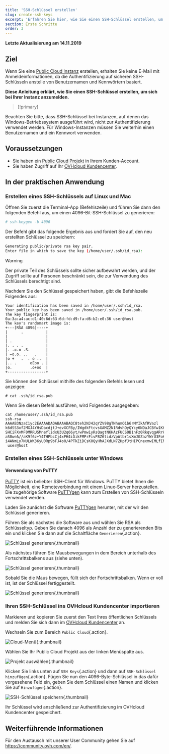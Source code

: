 ```yaml
---
title: 'SSH-Schlüssel erstellen'
slug: create-ssh-keys
excerpt: 'Erfahren Sie hier, wie Sie einen SSH-Schlüssel erstellen, um sich bei Ihrer Instanz anzumelden'
section: Erste Schritte
order: 3
---
```


**Letzte Aktualisierung am 14.11.2019**

## Ziel

Wenn Sie eine [Public Cloud Instanz](https://www.ovhcloud.com/de/public-cloud/) erstellen, erhalten Sie keine E-Mail mit Anmeldeinformationen, da die Authentifizierung auf sicheren SSH-Schlüsseln anstelle von Benutzernamen und Kennwörtern basiert.

**Diese Anleitung erklärt, wie Sie einen SSH-Schlüssel erstellen, um sich bei Ihrer Instanz anzumelden.**

> [!primary]
>
Beachten Sie bitte, dass SSH-Schlüssel bei Instanzen, auf denen das Windows-Betriebssystem ausgeführt wird, nicht zur Authentifizierung verwendet werden. Für Windows-Instanzen müssen Sie weiterhin einen Benutzernamen und ein Kennwort verwenden.
>

## Voraussetzungen

- Sie haben ein [Public Cloud Projekt](https://www.ovhcloud.com/de/public-cloud) in Ihrem Kunden-Account.
- Sie haben Zugriff auf Ihr [OVHcloud Kundencenter](https://www.ovh.com/auth/?action=gotomanager).

## In der praktischen Anwendung

### Erstellen eines SSH-Schlüssels auf Linux und Mac

Öffnen Sie zuerst die Terminal-App (Befehlszeile) und führen Sie dann den folgenden Befehl aus, um einen 4096-Bit-SSH-Schlüssel zu generieren:

```sh
# ssh-keygen -b 4096
```

Der Befehl gibt das folgende Ergebnis aus und fordert Sie auf, den neu erstellten Schlüssel zu speichern:

```sh
Generating public/private rsa key pair.
Enter file in which to save the key (/home/user/.ssh/id_rsa):
```

> [!warning]
>
> Der private Teil des Schlüssels sollte sicher aufbewahrt werden, und der Zugriff sollte auf Personen beschränkt sein, die zur Verwendung des Schlüssels berechtigt sind.
> 

Nachdem Sie den Schlüssel gespeichert haben, gibt die Befehlszeile Folgendes aus:

```ssh
Your identification has been saved in /home/user/.ssh/id_rsa.
Your public key has been saved in /home/user/.ssh/id_rsa.pub.
The key fingerprint is:
0a:3a:a4:ac:d1:40:6d:63:6d:fd:d9:fa:d6:b2:e0:36 user@host
The key's randomart image is:
+---[RSA 4096]----+
|      .          |
|                 |
| .               |
|. . . .          |
|. .=.o .S.       |
| =o.o. ..   .    |
|o +   .  . o ..  |
|.. .      oEoo . |
|o.        .o+oo  |
+-----------------+
```

Sie können den Schlüssel mithilfe des folgenden Befehls lesen und anzeigen:

```ssh
# cat .ssh/id_rsa.pub
```

Wenn Sie diesen Befehl ausführen, wird Folgendes ausgegeben:

```ssh
cat /home/user/.ssh/id_rsa.pub
ssh-rsa AAAAB3NzaC1yc2EAAAADAQABAAABAQC8teh2NJ42qYZV98gTNhumO1b6rMYIkAfRVazl
k6dSS3xf2MXJ4YHsDacdjtJ+evXCFBy/IWgdkFtcvsGAMZ2N1RdvhDyQYcy6NDaJCBYw1K6Gv5fJ
SHCiFXvMF0MRRUSMneYlidxU3U2q66yt/wPmw1yRsQagtNKHAzFUCSOB1nFz0RkqvqgARrHTY0bd
aS0weA//aK9f6z+Y4THPbcCj4xPH4iGikFMPrFivP8Z6tidzVpAtbr1sXmJGZazYWrU3FoK2a1sF
i4ANmLy7NULWK36yU0Rp9bFJ4o0/4PTkZiDCsK0QyHhAJXdLN7ZHpfJtHIPCnexmwIMLfIhCWhO5
 user@host
```

### Erstellen eines SSH-Schlüssels unter Windows

#### Verwendung von PuTTY

[PuTTY](https://www.chiark.greenend.org.uk/~sgtatham/putty/) ist ein beliebter SSH-Client für Windows. PuTTY bietet Ihnen die Möglichkeit, eine Remoteverbindung mit einem Linux-Server herzustellen. Die zugehörige Software [PuTTYgen](https://the.earth.li/~sgtatham/putty/latest/w64/puttygen.exe) kann zum Erstellen von SSH-Schlüsseln verwendet werden.

Laden Sie zunächst die Software [PuTTYgen](https://the.earth.li/~sgtatham/putty/latest/w64/puttygen.exe) herunter, mit der wir den Schlüssel generieren.

Führen Sie als nächstes die Software aus und wählen Sie RSA als Schlüsseltyp. Geben Sie danach 4096 als Anzahl der zu generierenden Bits ein und klicken Sie dann auf die Schaltfläche `Generieren`{.action}.

![Schlüssel generieren](images/puttygen-01.png){.thumbnail}

Als nächstes führen Sie Mausbewegungen in dem Bereich unterhalb des Fortschrittsbalkens aus (siehe unten).

![Schlüssel generieren](images/puttygen-02.gif){.thumbnail}

Sobald Sie die Maus bewegen, füllt sich der Fortschrittsbalken. Wenn er voll ist, ist der Schlüssel fertiggestellt.

![Schlüssel generieren](images/puttygen-03.png){.thumbnail}

### Ihren SSH-Schlüssel ins OVHcloud Kundencenter importieren

Markieren und kopieren Sie zuerst den Text Ihres öffentlichen Schlüssels und melden Sie sich dann im [OVHcloud Kundencenter](https://www.ovh.com/auth/?action=gotomanager) an.

Wechseln Sie zum Bereich `Public Cloud`{.action}.

![Cloud-Menü](images/cloud-menu.png){.thumbnail}

Wählen Sie Ihr Public Cloud Projekt aus der linken Menüspalte aus.

![Projekt auswählen](images/select-project.png){.thumbnail}

Klicken Sie links unten auf `SSH Keys`{.action} und dann auf `SSH-Schlüssel hinzufügen`{.action}. Fügen Sie nun den 4096-Byte-Schlüssel in das dafür vorgesehene Feld ein, geben Sie dem Schlüssel einen Namen und klicken Sie auf `Hinzufügen`{.action}.

![SSH-Schlüssel speichern](images/save-key.png){.thumbnail}

Ihr Schlüssel wird anschließend zur Authentifizierung im OVHcloud Kundencenter gespeichert.

## Weiterführende Informationen

Für den Austausch mit unserer User Community gehen Sie auf <https://community.ovh.com/en/>.
